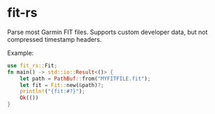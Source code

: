 # fit-rs

Parse most Garmin FIT files. Supports custom developer data, but not compressed timestamp headers.

Example:
```rust
use fit_rs::Fit;
fn main() -> std::io::Result<()> {
    let path = PathBuf::from("MYFITFILE.fit");
    let fit = Fit::new(&path)?;
    println!("{fit:#?}");
    Ok(())
}
```